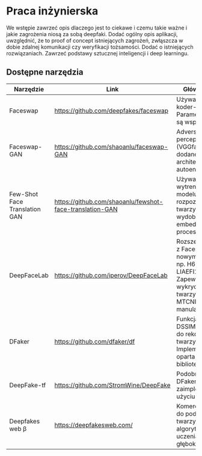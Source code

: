 # Praca inżynierska

We wstępie zawrzeć opis dlaczego jest to ciekawe i czemu takie ważne i jakie zagrożenia niosą za sobą deepfaki. Dodać ogólny opis aplikacji, uwzględnić, że to proof of concept istniejących zagrożeń, zwłąszcza w dobie zdalnej komunikacji czy weryfikacji tożsamości.
Dodać o istniejących rozwiązaniach.
Zawrzeć podstawy sztucznej inteligencji i deep learningu.

## Dostępne narzędzia

| Narzędzie | Link | Główne cechy |
| --- | --- | --- |
| Faceswap | https://github.com/deepfakes/faceswap | Używa dwóch par koder-dekoder. Parametry kodera są wspólne. |
| Faceswap-GAN | https://github.com/shaoanlu/faceswap-GAN | Adversial loss i perceptual loss (VGGface) są dodane do architektury autoencoderowej. |
| Few-Shot Face Translation GAN | https://github.com/shaoanlu/fewshot-face-translation-GAN | Używa wytrenowanego modelu rozpoznawania twarzy do wydobycia latent embeddings z GAN processing.   |
| DeepFaceLab | https://github.com/iperov/DeepFaceLab | Rozszerze metody z Faceswap nowymi modelami, np. H64, H128, LIAEFI128, SAE. Zapewnia tryb wykrycia wielu twarzy np. S3FD, MTCNN, dlib lub manulanie  |
| DFaker | https://github.com/dfaker/df | Funkcja strat  DSSIM jest użyta do rekonstrukcji twarzy. Implementacja oparta na bibliotece Keras. |
| DeepFake-tf | https://github.com/StromWine/DeepFake | Podobna do DFaker, ale zaimplementowana użyciu tensorflow. |
| Deepfakes web β | https://deepfakesweb.com/ | Komercyjna strona do podmiany twarzy używająca algorytmów uczenia głębokiego. |
